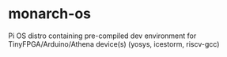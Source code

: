 # monarch-os
Pi OS distro containing pre-compiled dev environment for TinyFPGA/Arduino/Athena device(s) (yosys, icestorm, riscv-gcc)
